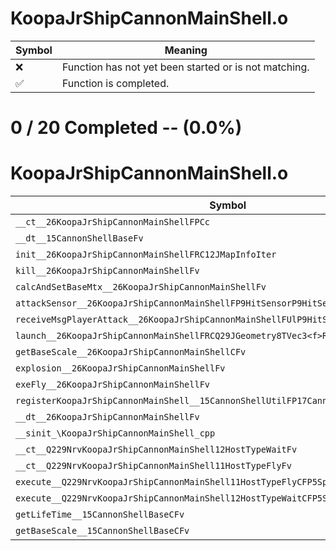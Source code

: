 # KoopaJrShipCannonMainShell.o
| Symbol | Meaning 
| ------------- | ------------- 
| :x: | Function has not yet been started or is not matching. 
| :white_check_mark: | Function is completed. 


# 0 / 20 Completed -- (0.0%)
# KoopaJrShipCannonMainShell.o
| Symbol | Decompiled? |
| ------------- | ------------- |
| `__ct__26KoopaJrShipCannonMainShellFPCc` | :x: |
| `__dt__15CannonShellBaseFv` | :x: |
| `init__26KoopaJrShipCannonMainShellFRC12JMapInfoIter` | :x: |
| `kill__26KoopaJrShipCannonMainShellFv` | :x: |
| `calcAndSetBaseMtx__26KoopaJrShipCannonMainShellFv` | :x: |
| `attackSensor__26KoopaJrShipCannonMainShellFP9HitSensorP9HitSensor` | :x: |
| `receiveMsgPlayerAttack__26KoopaJrShipCannonMainShellFUlP9HitSensorP9HitSensor` | :x: |
| `launch__26KoopaJrShipCannonMainShellFRCQ29JGeometry8TVec3<f>RCQ29JGeometry8TVec3<f>` | :x: |
| `getBaseScale__26KoopaJrShipCannonMainShellCFv` | :x: |
| `explosion__26KoopaJrShipCannonMainShellFv` | :x: |
| `exeFly__26KoopaJrShipCannonMainShellFv` | :x: |
| `registerKoopaJrShipCannonMainShell__15CannonShellUtilFP17CannonShellHolderi` | :x: |
| `__dt__26KoopaJrShipCannonMainShellFv` | :x: |
| `__sinit_\KoopaJrShipCannonMainShell_cpp` | :x: |
| `__ct__Q229NrvKoopaJrShipCannonMainShell12HostTypeWaitFv` | :x: |
| `__ct__Q229NrvKoopaJrShipCannonMainShell11HostTypeFlyFv` | :x: |
| `execute__Q229NrvKoopaJrShipCannonMainShell11HostTypeFlyCFP5Spine` | :x: |
| `execute__Q229NrvKoopaJrShipCannonMainShell12HostTypeWaitCFP5Spine` | :x: |
| `getLifeTime__15CannonShellBaseCFv` | :x: |
| `getBaseScale__15CannonShellBaseCFv` | :x: |

